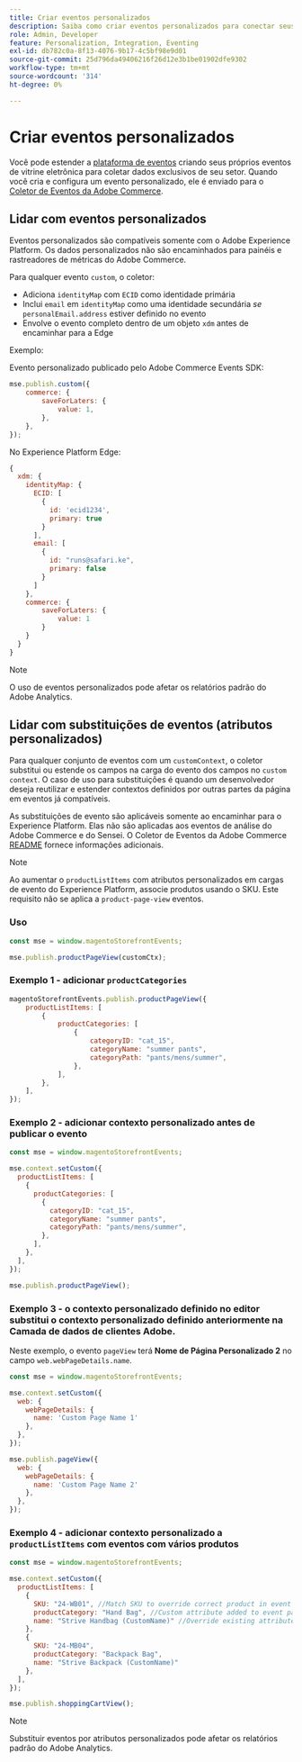 ```yaml
---
title: Criar eventos personalizados
description: Saiba como criar eventos personalizados para conectar seus dados do Adobe Commerce a outros produtos Adobe DX.
role: Admin, Developer
feature: Personalization, Integration, Eventing
exl-id: db782c0a-8f13-4076-9b17-4c5bf98e9d01
source-git-commit: 25d796da49406216f26d12e3b1be01902dfe9302
workflow-type: tm+mt
source-wordcount: '314'
ht-degree: 0%

---
```


# Criar eventos personalizados

Você pode estender a [plataforma de eventos](events.md) criando seus próprios eventos de vitrine eletrônica para coletar dados exclusivos de seu setor. Quando você cria e configura um evento personalizado, ele é enviado para o [Coletor de Eventos da Adobe Commerce](https://github.com/adobe/commerce-events/tree/main/packages/storefront-events-collector).

## Lidar com eventos personalizados

Eventos personalizados são compatíveis somente com o Adobe Experience Platform. Os dados personalizados não são encaminhados para painéis e rastreadores de métricas do Adobe Commerce.

Para qualquer evento `custom`, o coletor:

- Adiciona `identityMap` com `ECID` como identidade primária
- Inclui `email` em `identityMap` como uma identidade secundária _se_ `personalEmail.address` estiver definido no evento
- Envolve o evento completo dentro de um objeto `xdm` antes de encaminhar para a Edge

Exemplo:

Evento personalizado publicado pelo Adobe Commerce Events SDK:

```javascript
mse.publish.custom({
    commerce: {
        saveForLaters: {
            value: 1,
        },
    },
});
```

No Experience Platform Edge:

```javascript
{
  xdm: {
    identityMap: {
      ECID: [
        {
          id: 'ecid1234',
          primary: true
        }
      ],
      email: [
        {
          id: "runs@safari.ke",
          primary: false
        }
      ]
    },
    commerce: {
        saveForLaters: {
            value: 1
        }
    }
  }
}
```

>[!NOTE]
>
> O uso de eventos personalizados pode afetar os relatórios padrão do Adobe Analytics.

## Lidar com substituições de eventos (atributos personalizados)

Para qualquer conjunto de eventos com um `customContext`, o coletor substitui ou estende os campos na carga do evento dos campos no `custom context`. O caso de uso para substituições é quando um desenvolvedor deseja reutilizar e estender contextos definidos por outras partes da página em eventos já compatíveis.

As substituições de evento são aplicáveis somente ao encaminhar para o Experience Platform. Elas não são aplicadas aos eventos de análise do Adobe Commerce e do Sensei. O Coletor de Eventos da Adobe Commerce [README](https://github.com/adobe/commerce-events/blob/e34bcfc0deca8d5ac1f9310fc1ee4c1becf4ffbb/packages/storefront-events-collector/README.md) fornece informações adicionais.

>[!NOTE]
>
>Ao aumentar o `productListItems` com atributos personalizados em cargas de evento do Experience Platform, associe produtos usando o SKU. Este requisito não se aplica a `product-page-view` eventos.

### Uso

```javascript
const mse = window.magentoStorefrontEvents;

mse.publish.productPageView(customCtx);
```

### Exemplo 1 - adicionar `productCategories`

```javascript
magentoStorefrontEvents.publish.productPageView({
    productListItems: [
        {
            productCategories: [
                {
                    categoryID: "cat_15",
                    categoryName: "summer pants",
                    categoryPath: "pants/mens/summer",
                },
            ],
        },
    ],
});
```

### Exemplo 2 - adicionar contexto personalizado antes de publicar o evento

```javascript
const mse = window.magentoStorefrontEvents;

mse.context.setCustom({
  productListItems: [
    {
      productCategories: [
        {
          categoryID: "cat_15",
          categoryName: "summer pants",
          categoryPath: "pants/mens/summer",
        },
      ],
    },
  ],
});

mse.publish.productPageView();
```

### Exemplo 3 - o contexto personalizado definido no editor substitui o contexto personalizado definido anteriormente na Camada de dados de clientes Adobe.

Neste exemplo, o evento `pageView` terá **Nome de Página Personalizado 2** no campo `web.webPageDetails.name`.

```javascript
const mse = window.magentoStorefrontEvents;

mse.context.setCustom({
  web: {
    webPageDetails: {
      name: 'Custom Page Name 1'
    },
  },
});

mse.publish.pageView({
  web: {
    webPageDetails: {
      name: 'Custom Page Name 2'
    },
  },
});
```

### Exemplo 4 - adicionar contexto personalizado a `productListItems` com eventos com vários produtos

```javascript
const mse = window.magentoStorefrontEvents;

mse.context.setCustom({
  productListItems: [
    {
      SKU: "24-WB01", //Match SKU to override correct product in event payload
      productCategory: "Hand Bag", //Custom attribute added to event payload
      name: "Strive Handbag (CustomName)" //Override existing attribute with custom value in event payload
    },
    {
      SKU: "24-MB04",
      productCategory: "Backpack Bag",
      name: "Strive Backpack (CustomName)"
    },
  ],
});

mse.publish.shoppingCartView();
```

>[!NOTE]
>
> Substituir eventos por atributos personalizados pode afetar os relatórios padrão do Adobe Analytics.
